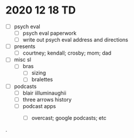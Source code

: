 # 2020 12 18 TD

- [ ] psych eval
  - [ ] psych eval paperwork
  - [ ] write out psych eval address and directions

- [ ] presents
  - [ ] courtney; kendall; crosby; mom; dad

- [ ] misc sl
  - [ ] bras
    - [ ] sizing
    - [ ] bralettes

- [ ] podcasts
  - [ ] blair iilluminaughii
  - [ ] three arrows history
  - [ ] podcast apps
    - [ ] overcast; google podcasts; etc









.

